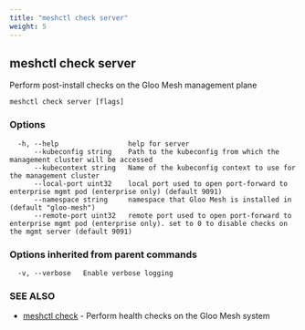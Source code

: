 ```yaml
---
title: "meshctl check server"
weight: 5
---
```

## meshctl check server

Perform post-install checks on the Gloo Mesh management plane

```
meshctl check server [flags]
```

### Options

```
  -h, --help                 help for server
      --kubeconfig string    Path to the kubeconfig from which the management cluster will be accessed
      --kubecontext string   Name of the kubeconfig context to use for the management cluster
      --local-port uint32    local port used to open port-forward to enterprise mgmt pod (enterprise only) (default 9091)
      --namespace string     namespace that Gloo Mesh is installed in (default "gloo-mesh")
      --remote-port uint32   remote port used to open port-forward to enterprise mgmt pod (enterprise only). set to 0 to disable checks on the mgmt server (default 9091)
```

### Options inherited from parent commands

```
  -v, --verbose   Enable verbose logging
```

### SEE ALSO

* [meshctl check](../meshctl_check)	 - Perform health checks on the Gloo Mesh system

